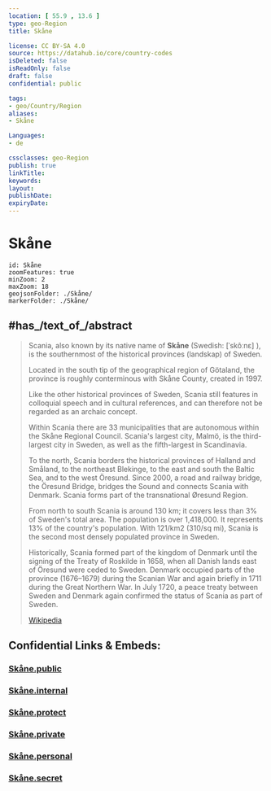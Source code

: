 ```yaml
---
location: [ 55.9 , 13.6 ] 
type: geo-Region
title: Skåne

license: CC BY-SA 4.0
source: https://datahub.io/core/country-codes
isDeleted: false
isReadOnly: false
draft: false
confidential: public

tags:
- geo/Country/Region
aliases:
- Skåne

Languages:
- de

cssclasses: geo-Region
publish: true
linkTitle: 
keywords: 
layout: 
publishDate: 
expiryDate: 
---
```


# Skåne

```leaflet
id: Skåne
zoomFeatures: true 
minZoom: 2 
maxZoom: 18
geojsonFolder: ./Skåne/
markerFolder: ./Skåne/
```

## #has_/text_of_/abstract 



> Scania, also known by its native name of **Skåne** (Swedish: [ˈskôːnɛ] ), 
> is the southernmost of the historical provinces (landskap) of Sweden. 
> 
> Located in the south tip of the geographical region of Götaland, 
> the province is roughly conterminous with Skåne County, created in 1997. 
> 
> Like the other historical provinces of Sweden, Scania still features in colloquial speech 
> and in cultural references, and can therefore not be regarded as an archaic concept. 
> 
> Within Scania there are 33 municipalities 
> that are autonomous within the Skåne Regional Council. 
> Scania's largest city, Malmö, is the third-largest city in Sweden, 
> as well as the fifth-largest in Scandinavia.
>
> To the north, Scania borders the historical provinces of Halland and Småland, to the northeast Blekinge, to the east and south the Baltic Sea, and to the west Öresund. Since 2000, a road and railway bridge, the Öresund Bridge, bridges the Sound and connects Scania with Denmark. Scania forms part of the transnational Øresund Region.
>
> From north to south Scania is around 130 km; it covers less than 3% of Sweden's total area. The population is over 1,418,000. It represents 13% of the country's population. With 121/km2 (310/sq mi), Scania is the second most densely populated province in Sweden.
>
> Historically, Scania formed part of the kingdom of Denmark until the signing of the Treaty of Roskilde in 1658, when all Danish lands east of Öresund were ceded to Sweden. Denmark occupied parts of the province (1676–1679) during the Scanian War and again briefly in 1711 during the Great Northern War. In July 1720, a peace treaty between Sweden and Denmark again confirmed the status of Scania as part of Sweden.
>
> [Wikipedia](https://en.wikipedia.org/wiki/Scania)


## Confidential Links & Embeds: 

### [Skåne.public](/_public/\Earth\Continent\Europe\Europe~North\Sweden\Provinces~SwedenSkåne.public.md) 

### [Skåne.internal](/_internal/\Earth\Continent\Europe\Europe~North\Sweden\Provinces~SwedenSkåne.internal.md) 

### [Skåne.protect](/_protect/\Earth\Continent\Europe\Europe~North\Sweden\Provinces~SwedenSkåne.protect.md) 

### [Skåne.private](/_private/\Earth\Continent\Europe\Europe~North\Sweden\Provinces~SwedenSkåne.private.md) 

### [Skåne.personal](/_personal/\Earth\Continent\Europe\Europe~North\Sweden\Provinces~SwedenSkåne.personal.md) 

### [Skåne.secret](/_secret/\Earth\Continent\Europe\Europe~North\Sweden\Provinces~SwedenSkåne.secret.md)


